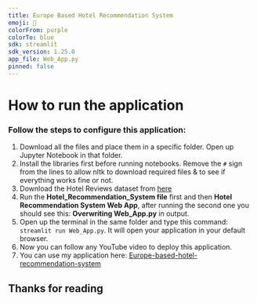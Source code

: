 ```yaml
---
title: Europe Based Hotel Recommendation System
emoji: 🏨
colorFrom: purple
colorTo: blue
sdk: streamlit
sdk_version: 1.25.0
app_file: Web_App.py
pinned: false
---
```


# How to run the application


### Follow the steps to configure this application:

1. Download all the files and place them in a specific folder. Open up Jupyter Notebook in that folder.
2. Install the libraries first before running notebooks. Remove the ``#`` sign from the lines to allow nltk to download required files & to see if everything works fine or not.
3. Download the Hotel Reviews dataset from [here](https://www.kaggle.com/datasets/jiashenliu/515k-hotel-reviews-data-in-europe)
4. Run the **Hotel_Recommendation_System file** first and then **Hotel Recommendation System Web App**, after running the second one you should see this: **Overwriting Web_App.py** in output.
5. Open up the terminal in the same folder and type this command: ```streamlit run Web_App.py```. It will open your application in your default browser.
6. Now you can follow any YouTube video to deploy this application.
7. You can use my application here: [Europe-based-hotel-recommendation-system](https://huggingface.co/spaces/AhmadHashim/Europe-based-hotel-recommendation-system)

## Thanks for reading

